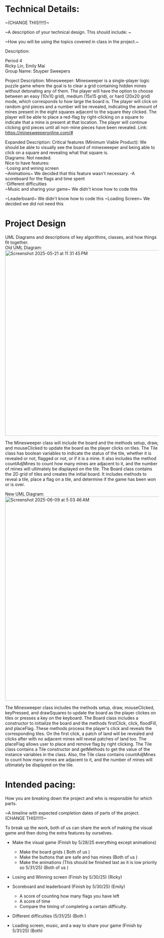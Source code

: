 
# Technical Details:
~(CHANGE THIS!!!!!)~

~A description of your technical design. This should include: ~
   
~How you will be using the topics covered in class in the project.~


Description:

Period 4  
Ricky Lin, Emily Mai  
Group Name: Stuyper Sweepers

Project Description: Minesweeper: Minesweeper is a single-player logic puzzle game where the goal is to clear a grid containing hidden mines without detonating any of them. The player will have the option to choose between an easy (10x10 grid), medium (15x15 grid), or hard (20x20 grid) mode, which corresponds to how large the board is. The player will click on random grid pieces and a number will be revealed, indicating the amount of mines present in the eight squares adjacent to the square they clicked. The player will be able to place a red-flag by right-clicking on a square to indicate that a mine is present at that location. The player will continue clicking grid pieces until all non-mine pieces have been revealed.
Link: https://minesweeperonline.com/#

Expanded Description:
Critical features (Minimum Viable Product): We should be able to visually see the board of minesweeper and being able to click on a square and revealing what that square is.  
Diagrams: Not needed.  
Nice to have features:  
-Losing and wining screen  
~Animations~ We decided that this feature wasn't necessary. 
-A scoreboard for the flags and time spent  
-Different difficulties   
~Music and sharing your game~ We didn't know how to code this

~Leaderboard~ We didn't know how to code this
~Loading Screen~ We decided we did not need this


     
# Project Design

UML Diagrams and descriptions of key algorithms, classes, and how things fit together.  
Old UML Diagram:  
<img width="606" alt="Screenshot 2025-05-21 at 11 31 45 PM" src="https://github.com/user-attachments/assets/493b86e8-ea0b-446f-8949-63782b3b3496" />

The Minesweeper class will include the board and the methods setup, draw, and mouseClicked to update the board as the player clicks on tiles. The Tile class has boolean variables to indicate the status of the tile, whether it is revealed or not, flagged or not, or if it is a mine. It also includes the method countAdjMines to count how many mines are adjacent to it, and the number of mines will ultimately be displayed on the tile. The Board class contains the 2D grid of tiles and creates the initial board. It includes methods to reveal a tile, place a flag on a tile, and determine if the game has been won or is over. 

New UML Diagram:  
<img width="666" alt="Screenshot 2025-06-09 at 5 03 46 AM" src="https://github.com/user-attachments/assets/d66ea7f1-df63-4a5a-afa8-d61c6985f87c" />

The Minesweeper class includes the methods setup, draw, mouseClicked, keyPressed, and drawSquares to update the board as the player clickes on tiles or presses a key on the keyboard. The Board class includes a constructor to initialize the board and the methods firstClick, click, floodFill, and placeFlag. These methods process the player's click and reveals the corresponding tiles. On the first click, a patch of land will be revealed and clicks after with no adjacent mines will reveal patches of land too. The placeFlag allows user to place and remove flag by right clicking. The Tile class contains a Tile constructor and getMethods to get the value of the instance variables in the class. Also, the Tile class contains countAdjMines to count how many mines are adjacent to it, and the number of mines will ultimately be displayed on the tile.

    
# Intended pacing:

How you are breaking down the project and who is responsible for which parts.

~A timeline with expected completion dates of parts of the project. (CHANGE THIS!!!!!)~

To break up the work, both of us can share the work of making the visual game and then doing the extra features by ourselves. 

* Make the visual game (Finish by 5/28/25 everything except animations)
  * Make the board grids ( Both of us )
  * Make the buttons that are safe and has mines (Both of us )
  * Make the animations (This should be finished last as it is low priority so 5/31/25) (Both of us )
   
* Losing and Winning screen (Finish by 5/30/25) (Ricky)
  
* Scoreboard and leaderboard (Finish by 5/30/25) (Emily)
  * A score of counting how many flags you have left
  * A score of time
  * Compare the timing of completing a certain difficulty. 
  
* Different difficulties (5/31/25) (Both )
  
* Loading screen, music,  and a way to share your game (Finish by 5/31/25) (Both)


